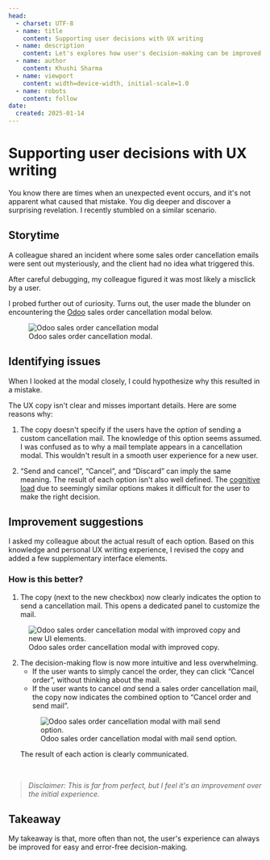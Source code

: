 ```yaml
---
head:
  - charset: UTF-8
  - name: title
    content: Supporting user decisions with UX writing
  - name: description
    content: Let's explores how user's decision-making can be improved with clear and actionable UX writing.
  - name: author
    content: Khushi Sharma
  - name: viewport
    content: width=device-width, initial-scale=1.0
  - name: robots
    content: follow
date:
  created: 2025-01-14
---
```


# **Supporting user decisions with UX writing**

You know there are times when an unexpected event occurs, and it's not apparent what caused that mistake. You dig deeper and discover a surprising revelation. I recently stumbled on a similar scenario. 

<!-- more -->

## **Storytime** 

A colleague shared an incident where some sales order cancellation emails were sent out mysteriously, and the client had no idea what triggered this.

After careful debugging, my colleague figured it was most likely a misclick by a user.

I probed further out of curiosity. Turns out, the user made the blunder on encountering the [Odoo](https://www.odoo.com/) sales order cancellation modal below.

<figure>
    <img src="/lemmedocit/img/cancel-order-original.png"
         alt="Odoo sales order cancellation modal"
         class="glightbox">
    <figcaption>Odoo sales order cancellation modal.</figcaption>
</figure>


## **Identifying issues**

When I looked at the modal closely, I could hypothesize why this resulted in a mistake.

The UX copy isn't clear and misses important details. Here are some reasons why:

1. The copy doesn't specify if the users have the *option* of sending a custom cancellation mail. The knowledge of this option seems assumed. I was confused as to why a mail template appears in a cancellation modal. This wouldn't result in a smooth user experience for a new user. 

2. “Send and cancel”, “Cancel”, and “Discard” can imply the same meaning. The result of each option isn't also well defined. The [cognitive load](https://lawsofux.com/cognitive-load/) due to seemingly similar options makes it difficult for the user to make the right decision.

## **Improvement suggestions**

I asked my colleague about the actual result of each option. Based on this knowledge and personal UX writing experience, I revised the copy and added a few supplementary interface elements.

### **How is this better?**

1. The copy (next to the new checkbox) now clearly indicates the option to send a cancellation mail. This opens a dedicated panel to customize the mail.
<figure>
    <img src="/lemmedocit/img/cancel-order-new.png"
         alt="Odoo sales order cancellation modal with improved copy and new UI elements."
         class="glightbox">
    <figcaption>Odoo sales order cancellation modal with improved copy.</figcaption>
</figure>


2. The decision-making flow is now more intuitive and less overwhelming.
    * If the user wants to simply cancel the order, they can click “Cancel order”, without thinking about the mail.
    * If the user wants to cancel *and* send a sales order cancellation mail, the copy now indicates the combined option to “Cancel order and send mail”.
    <figure>
        <img src="/lemmedocit/img/cancel-mail-new.png"
             alt="Odoo sales order cancellation modal with mail send option."
             class="glightbox">
        <figcaption>Odoo sales order cancellation modal with mail send option.</figcaption>
    </figure>
    The result of each action is clearly communicated.

<br>

>*Disclaimer: This is far from perfect, but I feel it's an improvement over the initial experience.*

## **Takeaway** 

My takeaway is that, more often than not, the user's experience can always be improved for easy and error-free decision-making.
